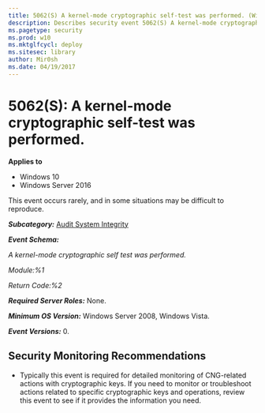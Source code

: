 ```yaml
---
title: 5062(S) A kernel-mode cryptographic self-test was performed. (Windows 10)
description: Describes security event 5062(S) A kernel-mode cryptographic self-test was performed.
ms.pagetype: security
ms.prod: w10
ms.mktglfcycl: deploy
ms.sitesec: library
author: Mir0sh
ms.date: 04/19/2017
---
```


# 5062(S): A kernel-mode cryptographic self-test was performed.

**Applies to**
-   Windows 10
-   Windows Server 2016


This event occurs rarely, and in some situations may be difficult to reproduce.

***Subcategory:***&nbsp;[Audit System Integrity](audit-system-integrity.md)

***Event Schema:***

*A kernel-mode cryptographic self test was performed.*

*Module:%1*

*Return Code:%2*

***Required Server Roles:*** None.

***Minimum OS Version:*** Windows Server 2008, Windows Vista.

***Event Versions:*** 0.

## Security Monitoring Recommendations

-   Typically this event is required for detailed monitoring of CNG-related actions with cryptographic keys. If you need to monitor or troubleshoot actions related to specific cryptographic keys and operations, review this event to see if it provides the information you need.

